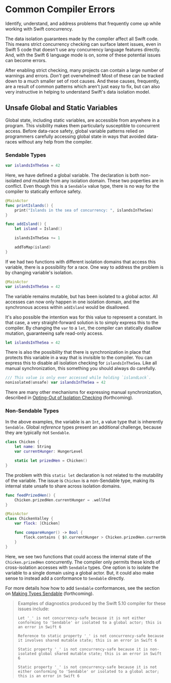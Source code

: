 # Common Compiler Errors

Identify, understand, and address problems that frequently come up while working
with Swift concurrency.

The data isolation guarantees made by the compiler affect all Swift code.
This means strict concurrency checking can surface latent issues,
even in Swift 5 code that doesn't use any concurrency language features
directly.
And, with the Swift 6 language mode is on, some of these potential issues
can become errors.

After enabling strict checking, many projects can contain a large
number of warnings and errors.
_Don't_ get overwhelmed!
Most of these can be tracked down to a much smaller set of root causes.
And these causes, frequently, are a result of common patterns which aren't 
just easy to fix, but can also very instructive in helping to understand
Swift's data isolation model.

## Unsafe Global and Static Variables

Global state, including static variables, are accessible from anywhere in a
program.
This visibility makes them particularly susceptible to concurrent access.
Before data-race safety, global variable patterns relied on programmers
carefully accessing global state in ways that avoided data-races
without any help from the compiler.

### Sendable Types

```swift
var islandsInTheSea = 42
```

Here, we have defined a global variable.
The declaration is both non-isolated _and_ mutable from any
isolation domain.
These two poperties are in conflict.
Even though this is a `Sendable` value type, there is no way for the
compiler to statically enforce safety.

```swift
@MainActor
func printIslands() {
    print("Islands in the sea of concurrency: ", islandsInTheSea)
}

func addIsland() {
    let island = Island()

    islandsInTheSea += 1

    addToMap(island)
}
```

If we had two functions with different isolation domains that access this
variable, there is a possibility for a race.
One way to address the problem is by changing variable's isolation.

```swift
@MainActor
var islandsInTheSea = 42
```

The variable remains mutable, but has been isolated to a global actor.
All accesses can now only happen in one isolation domain, and the synchronous
access within `addIsland` would be disallowed.

It's also possible the intention was for this value to represent a constant.
In that case, a very straight-forward solution is to simply express this
to the compiler.
By changing the `var` to a `let`, the compiler can statically
disallow mutation, guaranteeing safe read-only access.

```swift
let islandsInTheSea = 42
```

There is also the possibility that there is synchronization in place that
protects this variable in a way that is invisible to the compiler.
You can express this to disable all isolation checking for `islandsInTheSea`.
Like all manual synchronization, this something you should always do
carefully.

```swift
/// This value is only ever accessed while holding `islandLock`.
nonisolated(unsafe) var islandsInTheSea = 42
```

There are many other mechanisms for expressing manual synchronization,
described in [Opting-Out of Isolation Checking][] (forthcoming).

[Opting-Out of Isolation Checking]: #

### Non-Sendable Types

In the above examples, the variable is an `Int`,
a value type that is inherently `Sendable`.
Global _reference_ types present an additional challenge, because they
are typically not `Sendable`.

```swift
class Chicken {
    let name: String
    var currentHunger: HungerLevel

    static let prizedHen = Chicken()
}
```

The problem with this `static let` declaration is not related to the
mutability of the variable.
The issue is `Chicken` is a non-Sendable type, making its internal state
unsafe to share across isolation domains.

```swift
func feedPrizedHen() {
    Chicken.prizedHen.currentHunger = .wellFed
}

@MainActor
class ChickenValley {
    var flock: [Chicken]

    func compareHunger() -> Bool {
        flock.contains { $0.currentHunger > Chicken.prizedHen.currentHunger }
    }
}
```

Here, we see two functions that could access the internal state of the
`Chicken.prizedHen` concurrently.
The compiler only permits these kinds of cross-isolation accesses with
`Sendable` types.
One option is to isolate the variable to a single domain using a global actor.
But, it could also make sense to instead add a conformance to `Sendable`
directly.

For more details how how to add `Sendable` conformances, see the section on
[Making Types Sendable][] (forthcoming).

[Making Types Sendable]: #

> Examples of diagnostics produced by the Swift 5.10 compiler for these issues include:  
>  
> `Let '_' is not concurrency-safe because it is not either conforming to 'Sendable' or isolated to a global actor; this is an error in Swift 6`  
>  
> `Reference to static property '_' is not concurrency-safe because it involves shared mutable state; this is an error in Swift 6`  
>  
> `Static property '_' is not concurrency-safe because it is non-isolated global shared mutable state; this is an error in Swift 6`  
>  
> `Static property '_' is not concurrency-safe because it is not either conforming to 'Sendable' or isolated to a global actor; this is an error in Swift 6`
